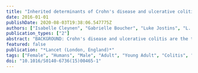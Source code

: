 ```yaml
---
title: "Inherited determinants of Crohn's disease and ulcerative colitis phenotypes: a genetic association study"
date: 2016-01-01
publishDate: 2020-08-03T19:38:06.547775Z
authors: ["Isabelle Cleynen", "Gabrielle Boucher", "Luke Jostins", "L. Philip Schumm", "Sebastian Zeissig", "Tariq Ahmad", "Vibeke Andersen", "Jane M. Andrews", "Vito Annese", "Stephan Brand", "Steven R. Brant", "Judy H. Cho", "Mark J. Daly", "Marla Dubinsky", "Richard H. Duerr", "Lynnette R. Ferguson", "Andre Franke", "Richard B. Gearry", "Philippe Goyette", "Hakon Hakonarson", "Jonas Halfvarson", "Johannes R. Hov", "Hailang Huang", "Nicholas A. Kennedy", "Limas Kupcinskas", "Ian C. Lawrance", "James C. Lee", "Jack Satsangi", "Stephan Schreiber", "Emilie Théâtre", "Andrea E. van der Meulen-de Jong", "Rinse K. Weersma", "David C. Wilson", "International Inflammatory Bowel Disease Genetics Consortium", "Miles Parkes", "Severine Vermeire", "John D. Rioux", "John Mansfield", "Mark S. Silverberg", "Graham Radford-Smith", "Dermot P. B. McGovern", "Jeffrey C. Barrett", "Charlie W. Lees"]
publication_types: ["2"]
abstract: "BACKGROUND: Crohn's disease and ulcerative colitis are the two major forms of inflammatory bowel disease; treatment strategies have historically been determined by this binary categorisation. Genetic studies have identified 163 susceptibility loci for inflammatory bowel disease, mostly shared between Crohn's disease and ulcerative colitis. We undertook the largest genotype association study, to date, in widely used clinical subphenotypes of inflammatory bowel disease with the goal of further understanding the biological relations between diseases. METHODS: This study included patients from 49 centres in 16 countries in Europe, North America, and Australasia. We applied the Montreal classification system of inflammatory bowel disease subphenotypes to 34,819 patients (19,713 with Crohn's disease, 14,683 with ulcerative colitis) genotyped on the Immunochip array. We tested for genotype-phenotype associations across 156,154 genetic variants. We generated genetic risk scores by combining information from all known inflammatory bowel disease associations to summarise the total load of genetic risk for a particular phenotype. We used these risk scores to test the hypothesis that colonic Crohn's disease, ileal Crohn's disease, and ulcerative colitis are all genetically distinct from each other, and to attempt to identify patients with a mismatch between clinical diagnosis and genetic risk profile. FINDINGS: After quality control, the primary analysis included 29,838 patients (16,902 with Crohn's disease, 12,597 with ulcerative colitis). Three loci (NOD2, MHC, and MST1 3p21) were associated with subphenotypes of inflammatory bowel disease, mainly disease location (essentially fixed over time; median follow-up of 10·5 years). Little or no genetic association with disease behaviour (which changed dramatically over time) remained after conditioning on disease location and age at onset. The genetic risk score representing all known risk alleles for inflammatory bowel disease showed strong association with disease subphenotype (p=1·65 × 10(-78)), even after exclusion of NOD2, MHC, and 3p21 (p=9·23 × 10(-18)). Predictive models based on the genetic risk score strongly distinguished colonic from ileal Crohn's disease. Our genetic risk score could also identify a small number of patients with discrepant genetic risk profiles who were significantly more likely to have a revised diagnosis after follow-up (p=6·8 × 10(-4)). INTERPRETATION: Our data support a continuum of disorders within inflammatory bowel disease, much better explained by three groups (ileal Crohn's disease, colonic Crohn's disease, and ulcerative colitis) than by Crohn's disease and ulcerative colitis as currently defined. Disease location is an intrinsic aspect of a patient's disease, in part genetically determined, and the major driver to changes in disease behaviour over time. FUNDING: International Inflammatory Bowel Disease Genetics Consortium members funding sources (see Acknowledgments for full list)."
featured: false
publication: "*Lancet (London, England)*"
tags: ["Female", "Humans", "Male", "Adult", "Young Adult", "Colitis", "Ulcerative", "Crohn Disease", "Genetic Predisposition to Disease", "HLA-DRB1 Chains", "Polymorphism", "Single Nucleotide", "Alleles", "Genotype", "Genetic Association Studies", "Phenotype", "Major Histocompatibility Complex", "Hepatocyte Growth Factor", "Immunoassay", "Nod2 Signaling Adaptor Protein", "Proto-Oncogene Proteins", "Risk Assessment", "*Genetic Predisposition to Disease", "Colitis", "Ulcerative/*genetics", "Crohn Disease/*genetics", "*Genetic Association Studies", "Hepatocyte Growth Factor/genetics", "HLA-DRB1 Chains/genetics", "Major Histocompatibility Complex/genetics", "Nod2 Signaling Adaptor Protein/genetics", "Proto-Oncogene Proteins/genetics"]
doi: "10.1016/S0140-6736(15)00465-1"
---
```


